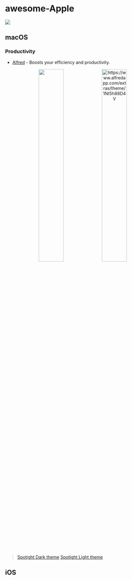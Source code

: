 # awesome-Apple

[![](https://cdn.jsdelivr.net/gh/NavePnow/blog_photo@private/awesome.svg)](https://github.com/NavePnow/)

## macOS


### Productivity

- [Alfred](https://www.alfredapp.com/) - Boosts your efficiency and productivity.

<center>
<img src="https://cdn.jsdelivr.net/gh/NavePnow/blog_photo@private/alfred123.jpg" alt= ""height="40%" width="40%">

<img src="https://cdn.jsdelivr.net/gh/NavePnow/blog_photo@private/alfred234.jpg" alt= "https://www.alfredapp.com/extras/theme/1Nt5h88D4V" height="40%" width="40%">
</center>

>[Spotight Dark theme](https://www.alfredapp.com/extras/theme/BfYtpStjqF)
>[Spotight Light theme](https://www.alfredapp.com/extras/theme/1Nt5h88D4V)




## iOS